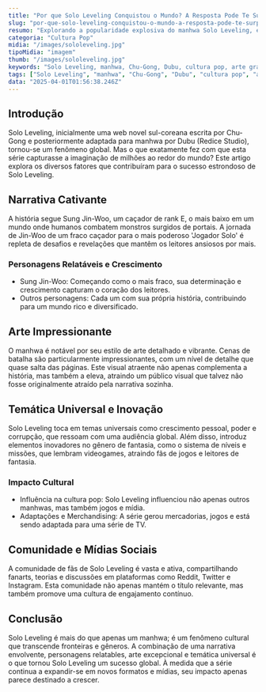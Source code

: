 ```yaml
---
title: "Por que Solo Leveling Conquistou o Mundo? A Resposta Pode Te Surpreender"
slug: "por-que-solo-leveling-conquistou-o-mundo-a-resposta-pode-te-surpreender"
resumo: "Explorando a popularidade explosiva do manhwa Solo Leveling, este artigo mergulha nos elementos únicos que capturaram a atenção global, desde sua narrativa envolvente até sua arte impressionante, discutindo como esses fatores contribuíram para o seu sucesso mundial."
categoria: "Cultura Pop"
midia: "/images/sololeveling.jpg"
tipoMidia: "imagem"
thumb: "/images/sololeveling.jpg"
keywords: "Solo Leveling, manhwa, Chu-Gong, Dubu, cultura pop, arte gráfica, narrativa envolvente, fenômeno cultural"
tags: ["Solo Leveling", "manhwa", "Chu-Gong", "Dubu", "cultura pop", "arte gráfica", "narrativa envolvente", "fenômeno cultural"]
data: "2025-04-01T01:56:38.246Z"
---
```


## Introdução
Solo Leveling, inicialmente uma web novel sul-coreana escrita por Chu-Gong e posteriormente adaptada para manhwa por Dubu (Redice Studio), tornou-se um fenômeno global. Mas o que exatamente fez com que esta série capturasse a imaginação de milhões ao redor do mundo? Este artigo explora os diversos fatores que contribuíram para o sucesso estrondoso de Solo Leveling.

## Narrativa Cativante
A história segue Sung Jin-Woo, um caçador de rank E, o mais baixo em um mundo onde humanos combatem monstros surgidos de portais. A jornada de Jin-Woo de um fraco caçador para o mais poderoso 'Jogador Solo' é repleta de desafios e revelações que mantêm os leitores ansiosos por mais.

### Personagens Relatáveis e Crescimento
- Sung Jin-Woo: Começando como o mais fraco, sua determinação e crescimento capturam o coração dos leitores.
- Outros personagens: Cada um com sua própria história, contribuindo para um mundo rico e diversificado.

## Arte Impressionante
O manhwa é notável por seu estilo de arte detalhado e vibrante. Cenas de batalha são particularmente impressionantes, com um nível de detalhe que quase salta das páginas. Este visual atraente não apenas complementa a história, mas também a eleva, atraindo um público visual que talvez não fosse originalmente atraído pela narrativa sozinha.

## Temática Universal e Inovação
Solo Leveling toca em temas universais como crescimento pessoal, poder e corrupção, que ressoam com uma audiência global. Além disso, introduz elementos inovadores no gênero de fantasia, como o sistema de níveis e missões, que lembram videogames, atraindo fãs de jogos e leitores de fantasia.

### Impacto Cultural
- Influência na cultura pop: Solo Leveling influenciou não apenas outros manhwas, mas também jogos e mídia.
- Adaptações e Merchandising: A série gerou mercadorias, jogos e está sendo adaptada para uma série de TV.

## Comunidade e Mídias Sociais
A comunidade de fãs de Solo Leveling é vasta e ativa, compartilhando fanarts, teorias e discussões em plataformas como Reddit, Twitter e Instagram. Esta comunidade não apenas mantém o título relevante, mas também promove uma cultura de engajamento contínuo.

## Conclusão
Solo Leveling é mais do que apenas um manhwa; é um fenômeno cultural que transcende fronteiras e gêneros. A combinação de uma narrativa envolvente, personagens relatables, arte excepcional e temática universal é o que tornou Solo Leveling um sucesso global. À medida que a série continua a expandir-se em novos formatos e mídias, seu impacto apenas parece destinado a crescer.

